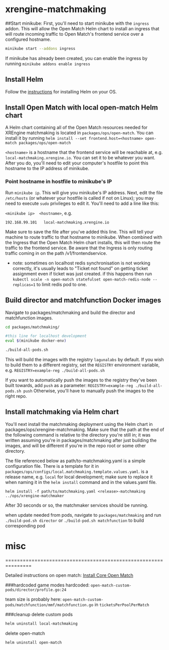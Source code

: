 # xrengine-matchmaking

##Start minikube:
First, you'll need to start minikube with the `ingress` addon. This will allow the Open Match Helm chart to install
an ingress that will route incoming traffic to Open Match's frontend service over a configured hostname.
```bash
minikube start --addons ingress
```

If minikube has already been created, you can enable the ingress by running `minikube addons enable ingress`

## Install Helm
Follow the [instructions](https://helm.sh/docs/intro/install/) for installing Helm on your OS.

## Install Open Match with local open-match Helm chart
A Helm chart containing all of the Open Match resources needed for XREngine matchmaking is located
in `packages/ops/open-match`. You can install it by running
`helm install --set frontend.host=<hostname> open-match packages/ops/open-match`

`<hostname>` is a hostname that the frontend service will be reachable at, e.g. `local-matchmaking.xrengine.io`.
You can set it to be whatever you want. After you do, you'll need to edit your computer's hostfile to point this
hostname to the IP address of minikube.

### Point hostname in hostfile to minikube's IP
Run `minikube ip`. This will give you minikube's IP address.
Next, edit the file `/etc/hosts` (or whatever your hostfile is called if not on Linux); you may need to execute `sudo`
privileges to edit it. You'll need to add a line like this:

`<minikube ip>  <hostname>`, e.g. 

`192.168.99.101   local-matchmaking.xrengine.io`

Make sure to save the file after you've added this line. This will tell your machine to route traffic to that hostname
to minikube. When combined with the Ingress that the Open Match Helm chart installs, this will then route the traffic
to the frontend service. Be aware that the Ingress is only routing traffic coming in on the path /v1/frontendservice.

* note: sometimes on localhost redis synchronisation is not working correctly,
it's usually leads to "Ticket not found" on getting ticket assignment even if ticket was just created. 
if this happens then run `kubectl scale -n open-match statefulset open-match-redis-node --replicas=1` to limit redis pod to one.  

## Build director and matchfunction Docker images
Navigate to packages/matchmaking and build the director and matchfunction images.
```bash
cd packages/matchmaking/

#this line for localhost development
eval $(minikube docker-env)

./build-all-pods.sh
```

This will build the images with the registry `lagunalabs` by default. If you wish to build them to a different registry,
set the `REGISTRY` environment variable, e.g. `REGISTRY=example-reg ./build-all-pods.sh`

If you want to automatically push the images to the registry they've been built towards, add `push` as a parameter:
`REGISTRY=example-reg ./build-all-pods.sh push` Otherwise, you'll have to manually push the images to the right repo.

## Install matchmaking via Helm chart
You'll next install the matchmaking deployment using the Helm chart in packages/ops/xrengine-matchmaking. Make sure that 
the path at the end of the following command is relative to the directory you're still in; it was written assuming
you're in packages/matchmaking after just building the images, and will be different if you're in the repo root or
some other directory.

The file referenced below as path/to-matchmaking.yaml is a simple configuration file. There is a template for it in
`packages/ops/configs/local.matchmaking.template.values.yaml`. <release> is a release name, e.g. `local` for local
development; make sure to replace it when naming it in the `helm install` command and in the values.yaml file.
```
helm install -f path/to/matchmaking.yaml <release>-matchmaking ../ops/xrengine-matchmaker
```

After 30 seconds or so, the matchmaker services should be running.

when update needed from pods, navigate to `packages/matchmaking`
and run `./build-pod.sh director` or  `./build-pod.sh matchfunction` to build corresponding pod



# misc

===============================================================

Detailed instructions on open match: [Install Core Open Match](https://open-match.dev/site/docs/installation/yaml/#install-core-open-match)

###hardcoded
game modes hardcoded:
`open-match-custom-pods/director/profile.go:24`

team size is probably here:
`open-match-custom-pods/matchfunction/mmf/matchfunction.go` in `ticketsPerPoolPerMatch`

###cleanup
delete custom pods
```bash
helm uninstall local-matchmaking
```

delete open-match
```bash
helm uninstall open-match
```